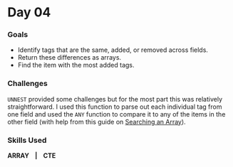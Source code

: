 # Day 04


### Goals
* Identify tags that are the same, added, or removed across fields.
* Return these differences as arrays.
* Find the item with the most added tags.

### Challenges
`UNNEST` provided some challenges but for the most part this was relatively straightforward. I used this function to parse out each individual tag from one field and used the `ANY` function to compare it to any of the items in the other field (with help from this guide on [Searching an Array](https://database.guide/4-ways-to-search-an-array-in-postgresql/)).

### Skills Used
**ARRAY &nbsp;&nbsp; | &nbsp;&nbsp; CTE**  
